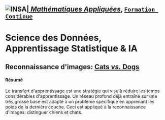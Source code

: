 ## <a href="http://www.insa-toulouse.fr/" ><img src="http://www.math.univ-toulouse.fr/~besse/Wikistat/Images/Logo_INSAvilletoulouse-RVB.png" style="float:left; max-width: 80px; display: inline" alt="INSA"/> |  [*Mathématiques Appliquées*](http://www.math.insa-toulouse.fr/fr/index.html), [`Formation Continue`](http://www.math.insa-toulouse.fr/fr/enseignement.html)

# Science des Données, Apprentissage Statistique & IA

## Reconnaissance d'images: [Cats *vs.* Dogs](https://www.kaggle.com/c/dogs-vs-cats/data)


#### Résumé 
Le transfert d'apprentissage est une stratégie qui vise à réduire les temps considérables d'apprentissage. Un réseau profond déjà entraîné sur une très grosse base est adapté à un problème spécifique en apprenant les poids de la dernière couche. Ceci est appliqué à la reconnaissance d'images: distinguer chiens et chats.





